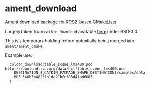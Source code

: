 # ament_download
Ament download package for ROS2-based CMakeLists

Largely taken from `catkin_download` available [here](https://github.com/ros/catkin/blob/kinetic-devel/cmake/catkin_download.cmake) under BSD-3.0. 

This is a temporary holding before potentially being merged into `ament/ament_cmake`.

Example use:

```
  colcon_download(table_scene_lms400.pcd http://download.ros.org/data/pcl/table_scene_lms400.pcd
    DESTINATION ${CATKIN_PACKAGE_SHARE_DESTINATION}/samples/data
    MD5 546b5b4822fb1de21b0cf83d41ad6683
  )
```
